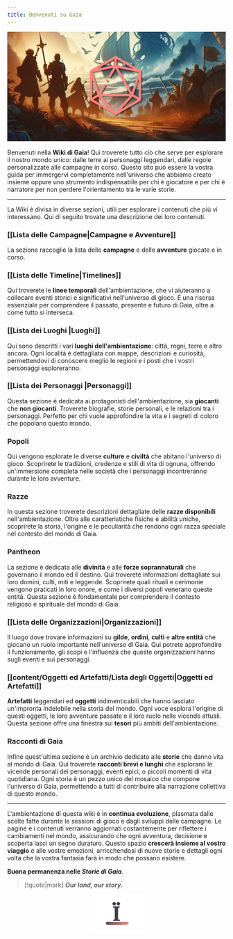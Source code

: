 ```yaml
---
title: Benvenuti su Gaia
---
```


<p style="text-align: center">
<img src="./Assets/Banner Home Light.jpg" />
</p>

Benvenuti nella **Wiki di Gaia**! 
Qui troverete tutto ciò che serve per esplorare il nostro mondo unico: dalle terre ai personaggi leggendari, dalle regole personalizzate alle campagne in corso. Questo sito può essere la vostra guida per immergervi completamente nell'universo che abbiamo creato insieme oppure uno strumento indispensabile per chi è giocatore e per chi è narratore per non perdere l'orientamento tra le varie storie. 

---

La Wiki è divisa in diverse sezioni, utili per esplorare i contenuti che più vi interessano. Qui di seguito trovate una descrizione dei loro contenuti.
### [[Lista delle Campagne|Campagne e Avventure]]
La sezione raccoglie la lista delle **campagne** e delle **avventure** giocate e in corso.
### [[Lista delle Timeline|Timelines]]
Qui troverete le **linee temporali** dell'ambientazione, che vi aiuteranno a collocare eventi storici e significativi nell'universo di gioco. È una risorsa essenziale per comprendere il passato, presente e futuro di Gaia, oltre a come tutto si interseca.
### [[Lista dei Luoghi |Luoghi]]
Qui sono descritti i vari **luoghi dell'ambientazione**: città, regni, terre e altro ancora. Ogni località è dettagliata con mappe, descrizioni e curiosità, permettendovi di conoscere meglio le regioni e i posti che i vostri personaggi esploreranno.
### [[Lista dei Personaggi |Personaggi]]
Questa sezione è dedicata ai protagonisti dell'ambientazione, sia **giocanti** che **non giocanti**. Troverete biografie, storie personali, e le relazioni tra i personaggi. Perfetto per chi vuole approfondire la vita e i segreti di coloro che popolano questo mondo.
### Popoli
Qui vengono esplorate le diverse **culture** e **civiltà** che abitano l'universo di gioco. Scoprirete le tradizioni, credenze e stili di vita di ognuna, offrendo un'immersione completa nelle società che i personaggi incontreranno durante le loro avventure.
### Razze
In questa sezione troverete descrizioni dettagliate delle **razze disponibili** nell'ambientazione. Oltre alle caratteristiche fisiche e abilità uniche, scoprirete la storia, l'origine e le peculiarità che rendono ogni razza speciale nel contesto del mondo di Gaia.
### Pantheon
La sezione è dedicata alle **divinità** e alle **forze soprannaturali** che governano il mondo ed il destino. Qui troverete informazioni dettagliate sui loro domini, culti, miti e leggende. Scoprirete quali rituali e cerimonie vengono praticati in loro onore, e come i diversi popoli venerano queste entità. Questa sezione è fondamentale per comprendere il contesto religioso e spirituale del mondo di Gaia.
### [[Lista delle Organizzazioni|Organizzazioni]]
Il luogo dove trovare informazioni su **gilde**, **ordini**, **culti** e **altre entità** che giocano un ruolo importante nell'universo di Gaia. Qui potrete approfondire il funzionamento, gli scopi e l'influenza che queste organizzazioni hanno sugli eventi e sui personaggi. 
### [[content/Oggetti ed Artefatti/Lista degli Oggetti|Oggetti ed Artefatti]]
 **Artefatti** leggendari ed **oggetti** indimenticabili che hanno lasciato un'impronta indelebile nella storia del mondo. Ogni voce esplora l'origine di questi oggetti, le loro avventure passate e il loro ruolo nelle vicende attuali. Questa sezione offre una finestra sui **tesori** più ambiti dell'ambientazione.
### Racconti di Gaia
 Infine quest'ultima sezione è un archivio dedicato alle **storie** che danno vita al mondo di Gaia. Qui troverete **racconti brevi e lunghi** che esplorano le vicende personali dei personaggi, eventi epici, o piccoli momenti di vita quotidiana. Ogni storia è un pezzo unico del mosaico che compone l'universo di Gaia, permettendo a tutti di contribuire alla narrazione collettiva di questo mondo.
 
---

L'ambientazione di questa wiki è in **continua evoluzione**, plasmata dalle scelte fatte durante le sessioni di gioco e dagli sviluppi delle campagne. Le pagine e i contenuti verranno aggiornati costantemente per riflettere i cambiamenti nel mondo, assicurando che ogni avventura, decisione e scoperta lasci un segno duraturo. Questo spazio **crescerà insieme al vostro viaggio** e alle vostre emozioni, arricchendosi di nuove storie e dettagli ogni volta che la vostra fantasia farà in modo che possano esistere.

**Buona permanenza nelle *Storie di Gaia***.

> [!quote|mark]
> ***Our land, our story.***
<p style="text-align: center">
<img src="./Assets/Logo Storie di Gaia.png" style="max-width: 25%" />
</p>
